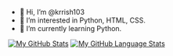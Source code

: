 - 👋 Hi, I’m @krrish103
- 👀 I’m interested in Python, HTML, CSS.
- 🌱 I’m currently learning Python.

<!---
krrish103/krrish103 is a ✨ special ✨ repository because its `README.md` (this file) appears on your GitHub profile.
You can click the Preview link to take a look at your changes.
--->
[![My GitHub Stats](https://github-readme-stats.vercel.app/api/?username=krrish103&count_private=true&theme=tokyonight&showicons=true)]()
[![My GitHub Language Stats](https://github-readme-stats.vercel.app/api/top-langs/?username=krrish103=5&theme=tokyonight)]()
